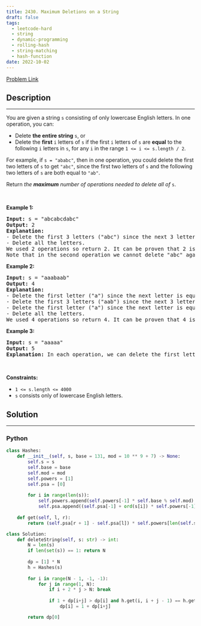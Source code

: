 ```yaml
---
title: 2430. Maximum Deletions on a String
draft: false
tags: 
  - leetcode-hard
  - string
  - dynamic-programming
  - rolling-hash
  - string-matching
  - hash-function
date: 2022-10-02
---
```


[Problem Link](https://leetcode.com/problems/maximum-deletions-on-a-string/)

## Description

---
<p>You are given a string <code>s</code> consisting of only lowercase English letters. In one operation, you can:</p>

<ul>
	<li>Delete <strong>the entire string</strong> <code>s</code>, or</li>
	<li>Delete the <strong>first</strong> <code>i</code> letters of <code>s</code> if the first <code>i</code> letters of <code>s</code> are <strong>equal</strong> to the following <code>i</code> letters in <code>s</code>, for any <code>i</code> in the range <code>1 &lt;= i &lt;= s.length / 2</code>.</li>
</ul>

<p>For example, if <code>s = &quot;ababc&quot;</code>, then in one operation, you could delete the first two letters of <code>s</code> to get <code>&quot;abc&quot;</code>, since the first two letters of <code>s</code> and the following two letters of <code>s</code> are both equal to <code>&quot;ab&quot;</code>.</p>

<p>Return <em>the <strong>maximum</strong> number of operations needed to delete all of </em><code>s</code>.</p>

<p>&nbsp;</p>
<p><strong class="example">Example 1:</strong></p>

<pre>
<strong>Input:</strong> s = &quot;abcabcdabc&quot;
<strong>Output:</strong> 2
<strong>Explanation:</strong>
- Delete the first 3 letters (&quot;abc&quot;) since the next 3 letters are equal. Now, s = &quot;abcdabc&quot;.
- Delete all the letters.
We used 2 operations so return 2. It can be proven that 2 is the maximum number of operations needed.
Note that in the second operation we cannot delete &quot;abc&quot; again because the next occurrence of &quot;abc&quot; does not happen in the next 3 letters.
</pre>

<p><strong class="example">Example 2:</strong></p>

<pre>
<strong>Input:</strong> s = &quot;aaabaab&quot;
<strong>Output:</strong> 4
<strong>Explanation:</strong>
- Delete the first letter (&quot;a&quot;) since the next letter is equal. Now, s = &quot;aabaab&quot;.
- Delete the first 3 letters (&quot;aab&quot;) since the next 3 letters are equal. Now, s = &quot;aab&quot;.
- Delete the first letter (&quot;a&quot;) since the next letter is equal. Now, s = &quot;ab&quot;.
- Delete all the letters.
We used 4 operations so return 4. It can be proven that 4 is the maximum number of operations needed.
</pre>

<p><strong class="example">Example 3:</strong></p>

<pre>
<strong>Input:</strong> s = &quot;aaaaa&quot;
<strong>Output:</strong> 5
<strong>Explanation:</strong> In each operation, we can delete the first letter of s.
</pre>

<p>&nbsp;</p>
<p><strong>Constraints:</strong></p>

<ul>
	<li><code>1 &lt;= s.length &lt;= 4000</code></li>
	<li><code>s</code> consists only of lowercase English letters.</li>
</ul>


## Solution

---
### Python
``` py title='maximum-deletions-on-a-string'
class Hashes:
    def __init__(self, s, base = 131, mod = 10 ** 9 + 7) -> None:
        self.s = s
        self.base = base
        self.mod = mod
        self.powers = [1]
        self.psa = [0]
        
        for i in range(len(s)):
            self.powers.append(self.powers[-1] * self.base % self.mod)
            self.psa.append((self.psa[-1] + ord(s[i]) * self.powers[-1]) % self.mod)
    
    def get(self, l, r):
        return (self.psa[r + 1] - self.psa[l]) * self.powers[len(self.s) - r] % self.mod

class Solution:
    def deleteString(self, s: str) -> int:
        N = len(s)
        if len(set(s)) == 1: return N
        
        dp = [1] * N
        h = Hashes(s)
        
        for i in range(N - 1, -1, -1):
            for j in range(1, N):
                if i + 2 * j > N: break
                    
                if 1 + dp[i+j] > dp[i] and h.get(i, i + j - 1) == h.get(i + j, i + 2 * j - 1):
                    dp[i] = 1 + dp[i+j]

        return dp[0]
```

